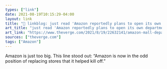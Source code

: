 ```yaml
---
types: ["link"]
date: 2021-08-19T10:15:29-04:00
layout: link
title: "🔗 linkblog: just read 'Amazon reportedly plans to open its own department stores - The Verge'"
art_title: "just read 'Amazon reportedly plans to open its own department stores - The Verge"
art_link: "https://www.theverge.com/2021/8/19/22632141/amazon-mall-department-store-retail-rumor"
sources: ["theverge.com"]
tags: ["Amazon"]
---
```

Amazon is just too big. This line stood out: “Amazon is now in the odd position of replacing stores that it helped kill off.”

